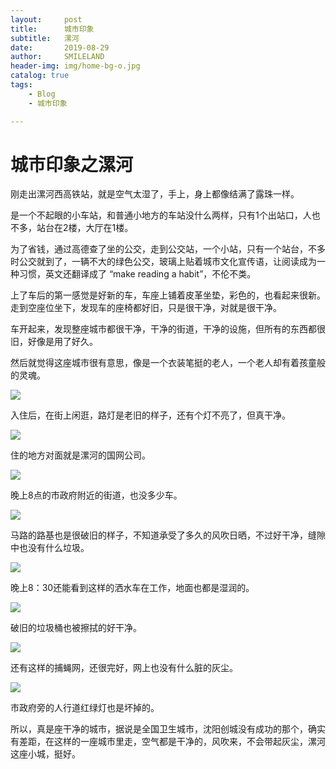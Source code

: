 ```yaml
---
layout:     post
title:      城市印象
subtitle:   漯河
date:       2019-08-29
author:     SMILELAND
header-img: img/home-bg-o.jpg
catalog: true
tags:
    - Blog
    - 城市印象

---
```




# 城市印象之漯河

刚走出漯河西高铁站，就是空气太湿了，手上，身上都像结满了露珠一样。

是一个不起眼的小车站，和普通小地方的车站没什么两样，只有1个出站口，人也不多，站台在2楼，大厅在1楼。

为了省钱，通过高德查了坐的公交，走到公交站，一个小站，只有一个站台，不多时公交就到了，一辆不大的绿色公交，玻璃上贴着城市文化宣传语，让阅读成为一种习惯，英文还翻译成了 “make reading a habit”，不伦不类。

上了车后的第一感觉是好新的车，车座上铺着皮革坐垫，彩色的，也看起来很新。走到空座位坐下，发现车的座椅都好旧，只是很干净，对就是很干净。

车开起来，发现整座城市都很干净，干净的街道，干净的设施，但所有的东西都很旧，好像是用了好久。

然后就觉得这座城市很有意思，像是一个衣装笔挺的老人，一个老人却有着孩童般的灵魂。

![](https://i.loli.net/2019/08/29/JbZYSIQxw4EFdVv.png)

入住后，在街上闲逛，路灯是老旧的样子，还有个灯不亮了，但真干净。

![](C:\Users\Administrator\Documents\GitHub\smilelandchr.github.io\_posts\2019-08-29-城市印象之漯河.assets\yeUn81KRuAvbO6x.png)

住的地方对面就是漯河的国网公司。

![](C:\Users\Administrator\Documents\GitHub\smilelandchr.github.io\_posts\2019-08-29-城市印象之漯河.assets\8nNiSuc6MdDxb5X.png)

晚上8点的市政府附近的街道，也没多少车。

![](C:\Users\Administrator\Documents\GitHub\smilelandchr.github.io\_posts\2019-08-29-城市印象之漯河.assets\ZjltOYexzvyGoPg.png)

马路的路基也是很破旧的样子，不知道承受了多久的风吹日晒，不过好干净，缝隙中也没有什么垃圾。

![](https://i.loli.net/2019/08/29/6PzsyumE87dfgQD.png)

晚上8：30还能看到这样的洒水车在工作，地面也都是湿润的。

![](https://i.loli.net/2019/08/29/37lbuIC6cyKn8q4.png)

破旧的垃圾桶也被擦拭的好干净。

![](https://i.loli.net/2019/08/29/AMvsCHpOIr5GEjY.png)

还有这样的捕蝇网，还很完好，网上也没有什么脏的灰尘。

![](https://i.loli.net/2019/08/29/xuBt4hfLz1mdAae.png)

市政府旁的人行道红绿灯也是坏掉的。

所以，真是座干净的城市，据说是全国卫生城市，沈阳创城没有成功的那个，确实有差距，在这样的一座城市里走，空气都是干净的，风吹来，不会带起灰尘，漯河这座小城，挺好。